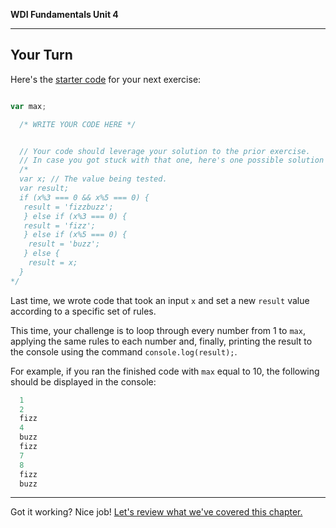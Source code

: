 **WDI Fundamentals Unit 4**

---

## Your Turn

Here's the [starter code](http://repl.it/aE0) for your next exercise:

```javascript

var max;

  /* WRITE YOUR CODE HERE */


  // Your code should leverage your solution to the prior exercise.
  // In case you got stuck with that one, here's one possible solution you might have used.
  /*
  var x; // The value being tested.
  var result;
  if (x%3 === 0 && x%5 === 0) {
   result = 'fizzbuzz';
   } else if (x%3 === 0) {
   result = 'fizz';
   } else if (x%5 === 0) {
    result = 'buzz';
   } else {
    result = x;
  }  
*/

```

Last time, we wrote code that took an input `x` and set a new `result` value according to a specific set of rules.

This time, your challenge is to loop through every number from 1 to `max`, applying the same rules to each number and, finally, printing the result to the console using the command `console.log(result);`.

For example, if you ran the finished code with `max` equal to 10, the following should be displayed in the console:

```javascript
  1
  2
  fizz
  4
  buzz
  fizz
  7
  8
  fizz
  buzz
```

---
Got it working? Nice job! [Let's review what we've covered this chapter.](08_cheatsheet.md)

